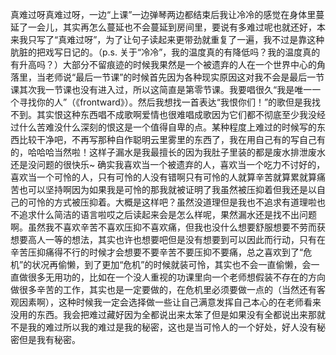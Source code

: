 真难过呀真难过呀，一边“上课”一边弹琴两边都结束后我让冷冷的感觉在身体里蔓延了一会儿，其实再怎么蔓延也不会蔓延到房间里，要说有多难过呢也就还好，本来我只写了“真难过呀”，为了让句子读起来更带劲就重复了一遍，我不过是靠这种肮脏的把戏写日记的。（p.s. 关于“冷冷”，我的温度真的有降低吗？我的温度真的有升高吗？）大部分不留痕迹的时候我果然是一个被遗弃的人在一个世界中心的角落里，当老师说“最后一节课”的时候首先因为各种现实原因这对我不会是最后一节课其次我一节课也没有进入过，所以这简直是第零节课。我要唱很久“我是唯一一个寻找你的人”（《frontward》）。然后我想找一首表达“我恨你们！”的歌但是我找不到。其实恨这种东西唱不成歌啊爱情也很难唱成歌因为它们都不彻底至少我没经过什么苦难没什么深刻的恨这是一个值得自卑的点。某种程度上难过的时候写的东西比较干净吧，不再写那种自作聪明云里雾里的东西了，我在用自己有的写自己有的，哈哈哈当然啦！这样子漏水是我最擅长的因为我肚子里装的都是废水排泄废水还是没问题的很快乐~ 确实我喜欢当一个被遗弃的人，喜欢当一个吃力不讨好的，喜欢当一个可怜的人，只有可怜的人没有错啊只有可怜的人就算辛苦就算累就算痛苦也可以坚持啊因为如果我是可怜的那我就被证明了我虽然被压抑着但我还是以自己的可怜的方式被压抑着。大概是这样吧？虽然没道理但是我也不追求有道理啦也不追求什么简洁的语言啦哎之后读起来会是怎么样呢，果然漏水还是找不出问题啊。虽然我不喜欢辛苦不喜欢压抑不喜欢痛，但我也没什么想要舒服想要不劳而获想要高人一等的想法，其实也许也想要吧但是没有想要到可以因此而行动，只有在辛苦压抑痛得不行的时候才会想要不要辛苦不要压抑不要痛，总之喜欢到了“危机”的状况再偷懒，到了更加“危机”的时候就装可怜，其实也不会一直偷懒，会一直做很多无用功的，比如在一个没人重视的功课里向一个老师想假装不存在的方向做很多辛苦的工作，其实也是一定要做的，在危机里必须要做一点的（当然还有客观因素啊），这种时候我一定会选择做一些让自己满意发挥自己本心的在老师看来没用的东西。我会把难过藏好因为全都说出来太笨了但是如果没有全都说出来那就不是我的难过所以我的难过是我的秘密，这也是当可怜人的一个好处，好人没有秘密但是我有秘密。

